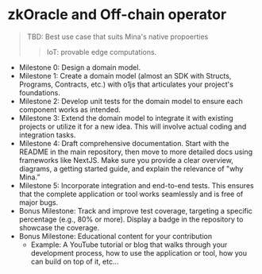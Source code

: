 # zkOracle and Off-chain operator

> TBD: Best use case that suits Mina's native propoerties
>> IoT: provable edge computations.

- Milestone 0: Design a domain model.
- Milestone 1: Create a domain model (almost an SDK with Structs, Programs, Contracts, etc.) with o1js that articulates your project's foundations.
- Milestone 2: Develop unit tests for the domain model to ensure each component works as intended.
- Milestone 3: Extend the domain model to integrate it with existing projects or utilize it for a new idea. This will involve actual coding and integration tasks.
- Milestone 4: Draft comprehensive documentation. Start with the README in the main repository, then move to more detailed docs using frameworks like NextJS. Make sure you provide a clear overview, diagrams, a getting started guide, and explain the relevance of "why Mina.”
- Milestone 5: Incorporate integration and end-to-end tests. This ensures that the complete application or tool works seamlessly and is free of major bugs.
- Bonus Milestone: Track and improve test coverage, targeting a specific percentage (e.g., 80% or more). Display a badge in the repository to showcase the coverage.
- Bonus Milestone: Educational content for your contribution
    - Example: A YouTube tutorial or blog that walks through your development process, how to use the application or tool, how you can build on top of it, etc…
